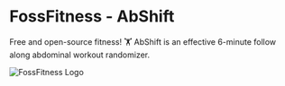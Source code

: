 # FossFitness - AbShift
Free and open-source fitness! 🏋️ AbShift is an effective 6-minute follow along abdominal workout randomizer.

![FossFitness Logo](https://i.imgur.com/EAooSIW.png)